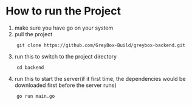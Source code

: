 # How to run the Project

1. make sure you have go on your system
2. pull the project
```
    git clone https://github.com/GreyBox-Build/greybox-backend.git
```
3. run this to switch to the project directory
```
    cd backend
```
4. run this to start the server(if it first time, the dependencies would be downloaded first before the server runs)
```
    go run main.go
```

